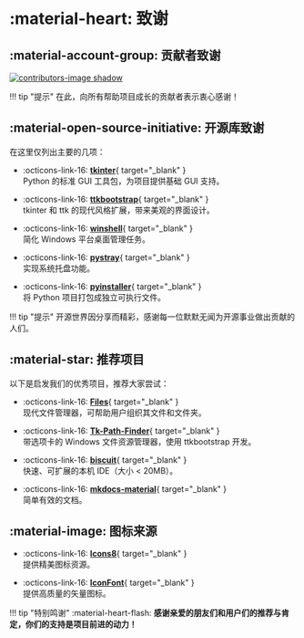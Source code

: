 # :material-heart: 致谢

## :material-account-group: 贡献者致谢

<a href="https://github.com/pyheight/ttk-file-explorer/graphs/contributors" target="_blank">
<img src="https://contrib.rocks/image?repo=pyheight/ttk-file-explorer" alt="contributors-image shadow">
</a>

!!! tip "提示"
	在此，向所有帮助项目成长的贡献者表示衷心感谢！

## :material-open-source-initiative: 开源库致谢

在这里仅列出主要的几项：

<div class="grid cards" markdown>

- :octicons-link-16: [**tkinter**](https://docs.python.org/3/library/tkinter.html){ target="_blank" }  
Python 的标准 GUI 工具包，为项目提供基础 GUI 支持。

- :octicons-link-16: [**ttkbootstrap**](https://github.com/israel-dryer/ttkbootstrap){ target="_blank" }  
tkinter 和 ttk 的现代风格扩展，带来美观的界面设计。

- :octicons-link-16: [**winshell**](https://github.com/tjguk/winshell){ target="_blank" }  
简化 Windows 平台桌面管理任务。

- :octicons-link-16: [**pystray**](https://github.com/moses-palmer/pystray){ target="_blank" }  
实现系统托盘功能。

- :octicons-link-16: [**pyinstaller**](https://github.com/pyinstaller/pyinstaller){ target="_blank" }  
将 Python 项目打包成独立可执行文件。

</div>

!!! tip "提示"
	开源世界因分享而精彩，感谢每一位默默无闻为开源事业做出贡献的人们。

## :material-star: 推荐项目

以下是启发我们的优秀项目，推荐大家尝试：

<div class="grid cards" markdown>

- :octicons-link-16: [**Files**](https://github.com/files-community/Files){ target="_blank" }  
现代文件管理器，可帮助用户组织其文件和文件夹。

- :octicons-link-16: [**Tk-Path-Finder**](https://github.com/domhnallmorr/Tk-Path-Finder){ target="_blank" }  
带选项卡的 Windows 文件资源管理器，使用 ttkbootstrap 开发。

- :octicons-link-16: [**biscuit**](https://github.com/tomlin7/biscuit){ target="_blank" }  
快速、可扩展的本机 IDE（大小 < 20MB）。

- :octicons-link-16: [**mkdocs-material**](https://github.com/squidfunk/mkdocs-material){ target="_blank" }  
简单有效的文档。

</div>

## :material-image: 图标来源

<div class="grid cards" markdown>

- :octicons-link-16: [**Icons8**](https://icons8.com){ target="_blank" }  
提供精美图标资源。

- :octicons-link-16: [**IconFont**](https://www.iconfont.cn){ target="_blank" }  
提供高质量的矢量图标。

</div>

!!! tip "特别鸣谢"
	:material-heart-flash: **感谢亲爱的朋友们和用户们的推荐与肯定，你们的支持是项目前进的动力！**
